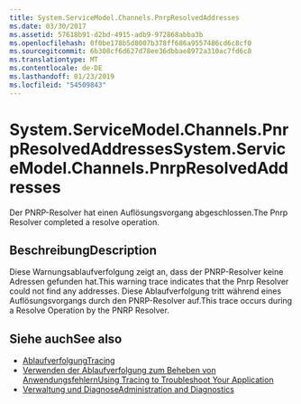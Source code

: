 ```yaml
---
title: System.ServiceModel.Channels.PnrpResolvedAddresses
ms.date: 03/30/2017
ms.assetid: 57618b91-d2bd-4915-adb9-972868abba3b
ms.openlocfilehash: 0f0be178b5d8007b378ff686a9557486cd6c8cf0
ms.sourcegitcommit: 6b308cf6d627d78ee36dbbae8972a310ac7fd6c8
ms.translationtype: MT
ms.contentlocale: de-DE
ms.lasthandoff: 01/23/2019
ms.locfileid: "54509843"
---
```

# <a name="systemservicemodelchannelspnrpresolvedaddresses"></a><span data-ttu-id="f8c6c-102">System.ServiceModel.Channels.PnrpResolvedAddresses</span><span class="sxs-lookup"><span data-stu-id="f8c6c-102">System.ServiceModel.Channels.PnrpResolvedAddresses</span></span>
<span data-ttu-id="f8c6c-103">Der PNRP-Resolver hat einen Auflösungsvorgang abgeschlossen.</span><span class="sxs-lookup"><span data-stu-id="f8c6c-103">The Pnrp Resolver completed a resolve operation.</span></span>  
  
## <a name="description"></a><span data-ttu-id="f8c6c-104">Beschreibung</span><span class="sxs-lookup"><span data-stu-id="f8c6c-104">Description</span></span>  
 <span data-ttu-id="f8c6c-105">Diese Warnungsablaufverfolgung zeigt an, dass der PNRP-Resolver keine Adressen gefunden hat.</span><span class="sxs-lookup"><span data-stu-id="f8c6c-105">This warning trace indicates that the Pnrp Resolver could not find any addresses.</span></span> <span data-ttu-id="f8c6c-106">Diese Ablaufverfolgung tritt während eines Auflösungsvorgangs durch den PNRP-Resolver auf.</span><span class="sxs-lookup"><span data-stu-id="f8c6c-106">This trace occurs during a Resolve Operation by the PNRP Resolver.</span></span>  
  
## <a name="see-also"></a><span data-ttu-id="f8c6c-107">Siehe auch</span><span class="sxs-lookup"><span data-stu-id="f8c6c-107">See also</span></span>
- [<span data-ttu-id="f8c6c-108">Ablaufverfolgung</span><span class="sxs-lookup"><span data-stu-id="f8c6c-108">Tracing</span></span>](../../../../../docs/framework/wcf/diagnostics/tracing/index.md)
- [<span data-ttu-id="f8c6c-109">Verwenden der Ablaufverfolgung zum Beheben von Anwendungsfehlern</span><span class="sxs-lookup"><span data-stu-id="f8c6c-109">Using Tracing to Troubleshoot Your Application</span></span>](../../../../../docs/framework/wcf/diagnostics/tracing/using-tracing-to-troubleshoot-your-application.md)
- [<span data-ttu-id="f8c6c-110">Verwaltung und Diagnose</span><span class="sxs-lookup"><span data-stu-id="f8c6c-110">Administration and Diagnostics</span></span>](../../../../../docs/framework/wcf/diagnostics/index.md)
